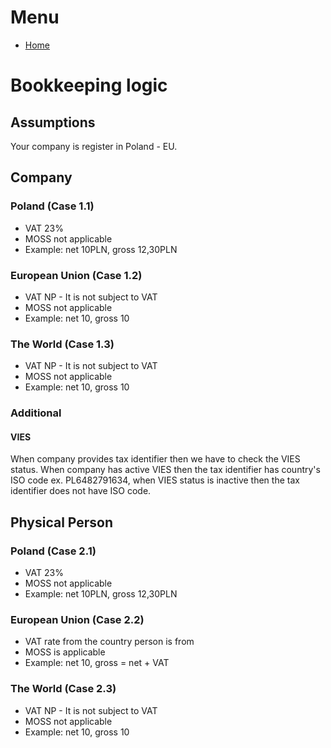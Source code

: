 # Menu
* [Home](../README.md)

# Bookkeeping logic

## Assumptions
Your company is register in Poland - EU.

## Company
### Poland (Case 1.1)

* VAT 23%
* MOSS not applicable
* Example: net 10PLN, gross 12,30PLN

### European Union (Case 1.2)
* VAT NP - It is not subject to VAT
* MOSS not applicable
* Example: net 10, gross 10

### The World (Case 1.3)

* VAT NP - It is not subject to VAT
* MOSS not applicable
* Example: net 10, gross 10

### Additional
#### VIES
When company provides tax identifier then we have to check the VIES status. When company has active VIES then the tax identifier
has country's ISO code ex. PL6482791634, when VIES status is inactive then the tax identifier does not have ISO code.

## Physical Person
### Poland (Case 2.1)

* VAT 23%
* MOSS not applicable
* Example: net 10PLN, gross 12,30PLN

### European Union (Case 2.2)

* VAT rate from the country person is from
* MOSS is applicable
* Example: net 10, gross = net + VAT

### The World (Case 2.3)

* VAT NP - It is not subject to VAT
* MOSS not applicable
* Example: net 10, gross 10
